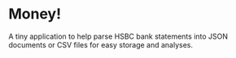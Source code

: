 # Money!

A tiny application to help parse HSBC bank statements into JSON documents or CSV files for easy storage and 
analyses.